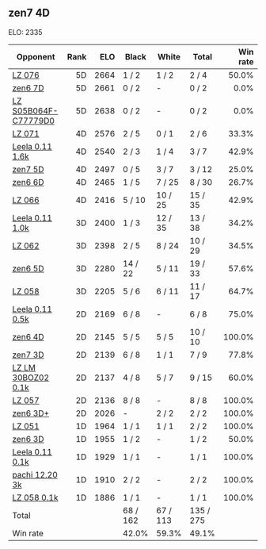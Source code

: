## zen7 4D ##

ELO: 2335

Opponent | Rank | ELO | Black | White | Total | Win rate
---------|-----:|----:|-------|-------|-------|-------:
[LZ 076](LZ%20076.md) | 5D | 2664 | 1 / 2 | 1 / 2 | 2 / 4 | 50.0%
[zen6 7D](zen6%207D.md) | 5D | 2661 | 0 / 2 | - | 0 / 2 | 0.0%
[LZ S05B064F-C77779D0](LZ%20S05B064F-C77779D0.md) | 5D | 2638 | 0 / 2 | - | 0 / 2 | 0.0%
[LZ 071](LZ%20071.md) | 4D | 2576 | 2 / 5 | 0 / 1 | 2 / 6 | 33.3%
[Leela 0.11 1.6k](Leela%200.11%201.6k.md) | 4D | 2540 | 2 / 3 | 1 / 4 | 3 / 7 | 42.9%
[zen7 5D](zen7%205D.md) | 4D | 2497 | 0 / 5 | 3 / 7 | 3 / 12 | 25.0%
[zen6 6D](zen6%206D.md) | 4D | 2465 | 1 / 5 | 7 / 25 | 8 / 30 | 26.7%
[LZ 066](LZ%20066.md) | 4D | 2416 | 5 / 10 | 10 / 25 | 15 / 35 | 42.9%
[Leela 0.11 1.0k](Leela%200.11%201.0k.md) | 3D | 2400 | 1 / 3 | 12 / 35 | 13 / 38 | 34.2%
[LZ 062](LZ%20062.md) | 3D | 2398 | 2 / 5 | 8 / 24 | 10 / 29 | 34.5%
[zen6 5D](zen6%205D.md) | 3D | 2280 | 14 / 22 | 5 / 11 | 19 / 33 | 57.6%
[LZ 058](LZ%20058.md) | 3D | 2205 | 5 / 6 | 6 / 11 | 11 / 17 | 64.7%
[Leela 0.11 0.5k](Leela%200.11%200.5k.md) | 2D | 2169 | 6 / 8 | - | 6 / 8 | 75.0%
[zen6 4D](zen6%204D.md) | 2D | 2145 | 5 / 5 | 5 / 5 | 10 / 10 | 100.0%
[zen7 3D](zen7%203D.md) | 2D | 2139 | 6 / 8 | 1 / 1 | 7 / 9 | 77.8%
[LZ LM 30BOZ02 0.1k](LZ%20LM%2030BOZ02%200.1k.md) | 2D | 2137 | 4 / 8 | 5 / 7 | 9 / 15 | 60.0%
[LZ 057](LZ%20057.md) | 2D | 2136 | 8 / 8 | - | 8 / 8 | 100.0%
[zen6 3D+](zen6%203D+.md) | 2D | 2026 | - | 2 / 2 | 2 / 2 | 100.0%
[LZ 051](LZ%20051.md) | 1D | 1964 | 1 / 1 | 1 / 1 | 2 / 2 | 100.0%
[zen6 3D](zen6%203D.md) | 1D | 1955 | 1 / 2 | - | 1 / 2 | 50.0%
[Leela 0.11 0.1k](Leela%200.11%200.1k.md) | 1D | 1929 | 1 / 1 | - | 1 / 1 | 100.0%
[pachi 12.20 3k](pachi%2012.20%203k.md) | 1D | 1910 | 2 / 2 | - | 2 / 2 | 100.0%
[LZ 058 0.1k](LZ%20058%200.1k.md) | 1D | 1886 | 1 / 1 | - | 1 / 1 | 100.0%
Total | | | 68 / 162 | 67 / 113 | 135 / 275 | 
Win rate| | | 42.0% | 59.3% | 49.1% | 
